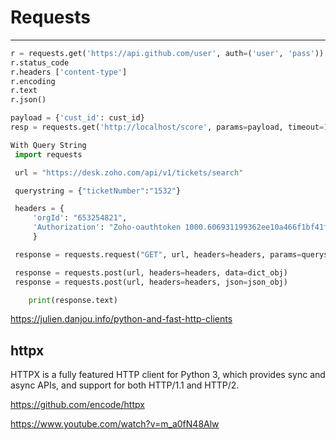 # Requests

---

```python
r = requests.get('https://api.github.com/user', auth=('user', 'pass'))
r.status_code
r.headers ['content-type']
r.encoding
r.text
r.json()

payload = {'cust_id': cust_id}
resp = requests.get('http://localhost/score', params=payload, timeout=1)

With Query String
 import requests

 url = "https://desk.zoho.com/api/v1/tickets/search"

 querystring = {"ticketNumber":"1532"}

 headers = {
     'orgId': "653254821",
     'Authorization': "Zoho-oauthtoken 1000.606931199362ee10a466f1bf41f9f58a.b70d5103f939a7402b5889953e82f52c",
     }

 response = requests.request("GET", url, headers=headers, params=querystring)

 response = requests.post(url, headers=headers, data=dict_obj)
 response = requests.post(url, headers=headers, json=json_obj)

    print(response.text)
```

<https://julien.danjou.info/python-and-fast-http-clients>

## httpx

HTTPX is a fully featured HTTP client for Python 3, which provides sync and async APIs, and support for both HTTP/1.1 and HTTP/2.

<https://github.com/encode/httpx>

<https://www.youtube.com/watch?v=m_a0fN48Alw>
